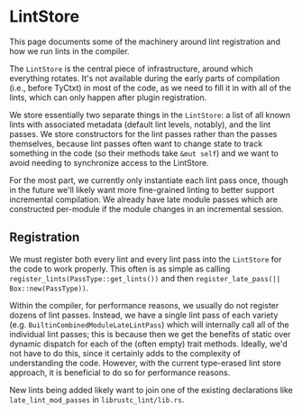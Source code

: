 # LintStore

This page documents some of the machinery around lint registration and how we
run lints in the compiler.

The `LintStore` is the central piece of infrastructure, around which everything
rotates. It's not available during the early parts of compilation (i.e., before
TyCtxt) in most of the code, as we need to fill it in with all of the lints,
which can only happen after plugin registration.

We store essentially two separate things in the `LintStore`: a list of all known
lints with associated metadata (default lint levels, notably), and the lint
passes. We store constructors for the lint passes rather than the passes
themselves, because lint passes often want to change state to track something
in the code (so their methods take `&mut self`) and we want to avoid needing to
synchronize access to the LintStore.

For the most part, we currently only instantiate each lint pass once, though in
the future we'll likely want more fine-grained linting to better support
incremental compilation. We already have late module passes which are
constructed per-module if the module changes in an incremental session.

## Registration

We must register both every lint and every lint pass into the `LintStore` for
the code to work properly. This often is as simple as calling
`register_lints(PassType::get_lints())` and then `register_late_pass(||
Box::new(PassType))`.

Within the compiler, for performance reasons, we usually do not register dozens
of lint passes. Instead, we have a single lint pass of each variety
(e.g. `BuiltinCombinedModuleLateLintPass`) which will internally call all of the
individual lint passes; this is because then we get the benefits of static over
dynamic dispatch for each of the (often empty) trait methods. Ideally, we'd not
have to do this, since it certainly adds to the complexity of understanding the
code. However, with the current type-erased lint store approach, it is
beneficial to do so for performance reasons.

New lints being added likely want to join one of the existing declarations like
`late_lint_mod_passes` in `librustc_lint/lib.rs`.
